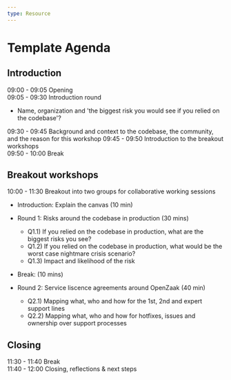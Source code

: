```yaml
---
type: Resource
---
```


# Template Agenda

## Introduction

09:00 - 09:05 Opening  
09:05 - 09:30 Introduction round  
  * Name, organization and 'the biggest risk you would see if you relied on the codebase'?
  
09:30 - 09:45 Background and context to the codebase, the community, and the reason for this workshop
09:45 - 09:50 Introduction to the breakout workshops  
09:50 - 10:00 Break

## Breakout workshops

10:00 - 11:30 Breakout into two groups for collaborative working sessions

* Introduction: Explain the canvas (10 min)
* Round 1: Risks around the codebase in production (30 mins)
  * Q1.1) If you relied on the codebase in production, what are the biggest risks you see?
  * Q1.2) If you relied on the codebase in production, what would be the worst case nightmare crisis scenario?
  * Q1.3) Impact and likelihood of the risk

* Break: (10 mins)

* Round 2: Service liscence agreements around OpenZaak (40 min)
  * Q2.1) Mapping what, who and how for the 1st, 2nd and expert support lines
  * Q2.2) Mapping what, who and how for hotfixes, issues and ownership over support processes

## Closing

11:30 - 11:40 Break  
11:40 - 12:00 Closing, reflections & next steps
